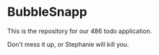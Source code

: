 BubbleSnapp
========================

This is the repository for our 486 todo application.

Don't mess it up, or Stephanie will kill you.
